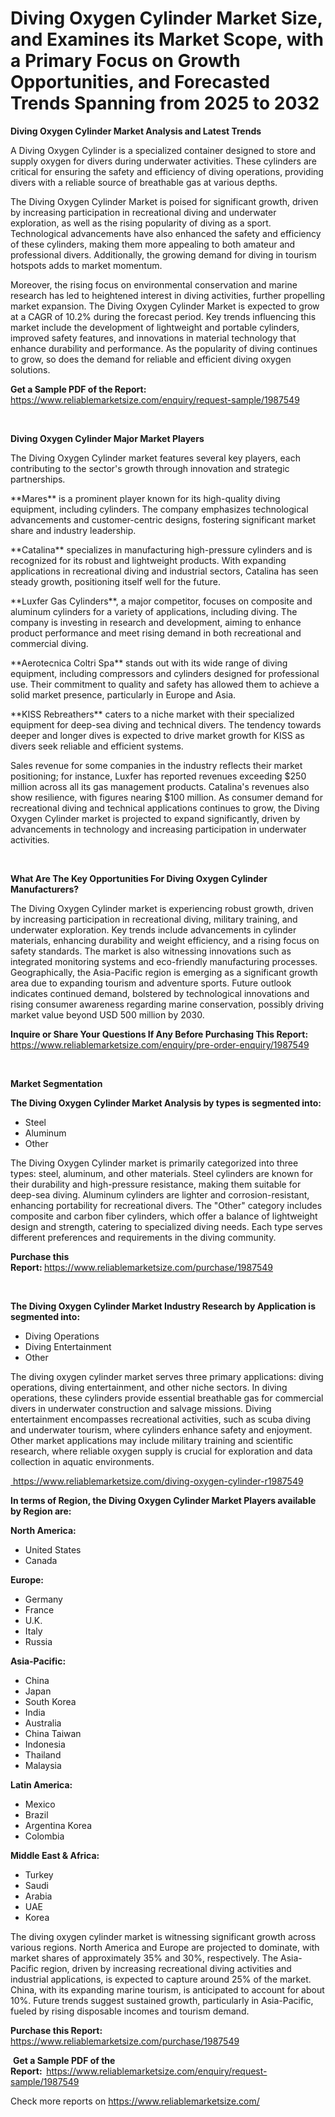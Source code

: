 <p><h1>Diving Oxygen Cylinder Market Size, and Examines its Market Scope, with a Primary Focus on Growth Opportunities, and Forecasted Trends Spanning from 2025 to 2032</h1></p><p><strong>Diving Oxygen Cylinder Market Analysis and Latest Trends</strong></p>
<p><p>A Diving Oxygen Cylinder is a specialized container designed to store and supply oxygen for divers during underwater activities. These cylinders are critical for ensuring the safety and efficiency of diving operations, providing divers with a reliable source of breathable gas at various depths.</p><p>The Diving Oxygen Cylinder Market is poised for significant growth, driven by increasing participation in recreational diving and underwater exploration, as well as the rising popularity of diving as a sport. Technological advancements have also enhanced the safety and efficiency of these cylinders, making them more appealing to both amateur and professional divers. Additionally, the growing demand for diving in tourism hotspots adds to market momentum.</p><p>Moreover, the rising focus on environmental conservation and marine research has led to heightened interest in diving activities, further propelling market expansion. The Diving Oxygen Cylinder Market is expected to grow at a CAGR of 10.2% during the forecast period. Key trends influencing this market include the development of lightweight and portable cylinders, improved safety features, and innovations in material technology that enhance durability and performance. As the popularity of diving continues to grow, so does the demand for reliable and efficient diving oxygen solutions.</p></p>
<p><strong>Get a Sample PDF of the Report:&nbsp;</strong> <a href="https://www.reliablemarketsize.com/enquiry/request-sample/1987549?utm_campaign=1903&utm_medium=2&utm_source=Github&utm_content=ia&utm_term=20022025&utm_id=diving-oxygen-cylinder">https://www.reliablemarketsize.com/enquiry/request-sample/1987549</a></p>
<p>&nbsp;</p>
<p><strong>Diving Oxygen Cylinder Major Market Players</strong></p>
<p><p>The Diving Oxygen Cylinder market features several key players, each contributing to the sector's growth through innovation and strategic partnerships.</p><p>**Mares** is a prominent player known for its high-quality diving equipment, including cylinders. The company emphasizes technological advancements and customer-centric designs, fostering significant market share and industry leadership.</p><p>**Catalina** specializes in manufacturing high-pressure cylinders and is recognized for its robust and lightweight products. With expanding applications in recreational diving and industrial sectors, Catalina has seen steady growth, positioning itself well for the future.</p><p>**Luxfer Gas Cylinders**, a major competitor, focuses on composite and aluminum cylinders for a variety of applications, including diving. The company is investing in research and development, aiming to enhance product performance and meet rising demand in both recreational and commercial diving.</p><p>**Aerotecnica Coltri Spa** stands out with its wide range of diving equipment, including compressors and cylinders designed for professional use. Their commitment to quality and safety has allowed them to achieve a solid market presence, particularly in Europe and Asia.</p><p>**KISS Rebreathers** caters to a niche market with their specialized equipment for deep-sea diving and technical divers. The tendency towards deeper and longer dives is expected to drive market growth for KISS as divers seek reliable and efficient systems.</p><p>Sales revenue for some companies in the industry reflects their market positioning; for instance, Luxfer has reported revenues exceeding $250 million across all its gas management products. Catalina's revenues also show resilience, with figures nearing $100 million. As consumer demand for recreational diving and technical applications continues to grow, the Diving Oxygen Cylinder market is projected to expand significantly, driven by advancements in technology and increasing participation in underwater activities.</p></p>
<p>&nbsp;</p>
<p><strong>What Are The Key Opportunities For Diving Oxygen Cylinder Manufacturers?</strong></p>
<p><p>The Diving Oxygen Cylinder market is experiencing robust growth, driven by increasing participation in recreational diving, military training, and underwater exploration. Key trends include advancements in cylinder materials, enhancing durability and weight efficiency, and a rising focus on safety standards. The market is also witnessing innovations such as integrated monitoring systems and eco-friendly manufacturing processes. Geographically, the Asia-Pacific region is emerging as a significant growth area due to expanding tourism and adventure sports. Future outlook indicates continued demand, bolstered by technological innovations and rising consumer awareness regarding marine conservation, possibly driving market value beyond USD 500 million by 2030.</p></p>
<p><strong>Inquire or Share Your Questions If Any Before Purchasing This Report:</strong> <a href="https://www.reliablemarketsize.com/enquiry/pre-order-enquiry/1987549?utm_campaign=1903&utm_medium=2&utm_source=Github&utm_content=ia&utm_term=20022025&utm_id=diving-oxygen-cylinder">https://www.reliablemarketsize.com/enquiry/pre-order-enquiry/1987549</a></p>
<p>&nbsp;</p>
<p><strong>Market Segmentation</strong></p>
<p><strong>The Diving Oxygen Cylinder Market Analysis by types is segmented into:</strong></p>
<p><ul><li>Steel</li><li>Aluminum</li><li>Other</li></ul></p>
<p><p>The Diving Oxygen Cylinder market is primarily categorized into three types: steel, aluminum, and other materials. Steel cylinders are known for their durability and high-pressure resistance, making them suitable for deep-sea diving. Aluminum cylinders are lighter and corrosion-resistant, enhancing portability for recreational divers. The "Other" category includes composite and carbon fiber cylinders, which offer a balance of lightweight design and strength, catering to specialized diving needs. Each type serves different preferences and requirements in the diving community.</p></p>
<p><strong>Purchase this Report:&nbsp;</strong><a href="https://www.reliablemarketsize.com/purchase/1987549?utm_campaign=1903&utm_medium=2&utm_source=Github&utm_content=ia&utm_term=20022025&utm_id=diving-oxygen-cylinder">https://www.reliablemarketsize.com/purchase/1987549</a></p>
<p>&nbsp;</p>
<p><strong>The Diving Oxygen Cylinder Market Industry Research by Application is segmented into:</strong></p>
<p><ul><li>Diving Operations</li><li>Diving Entertainment</li><li>Other</li></ul></p>
<p><p>The diving oxygen cylinder market serves three primary applications: diving operations, diving entertainment, and other niche sectors. In diving operations, these cylinders provide essential breathable gas for commercial divers in underwater construction and salvage missions. Diving entertainment encompasses recreational activities, such as scuba diving and underwater tourism, where cylinders enhance safety and enjoyment. Other market applications may include military training and scientific research, where reliable oxygen supply is crucial for exploration and data collection in aquatic environments.</p></p>
<p><a href="https://www.reliablemarketsize.com/diving-oxygen-cylinder-r1987549?utm_campaign=1903&utm_medium=2&utm_source=Github&utm_content=ia&utm_term=20022025&utm_id=diving-oxygen-cylinder">&nbsp;https://www.reliablemarketsize.com/diving-oxygen-cylinder-r1987549</a></p>
<p><strong>In terms of Region, the Diving Oxygen Cylinder Market Players available by Region are:</strong></p>
<p>
    <p> <strong> North America: </strong>
        <ul>
            <li>United States</li>
            <li>Canada</li>
        </ul>
        </p> 
    <p> <strong> Europe: </strong>
        <ul>
            <li>Germany</li>
            <li>France</li>
            <li>U.K.</li>
            <li>Italy</li>
            <li>Russia</li>
        </ul>
        </p> 
    <p> <strong> Asia-Pacific: </strong>
        <ul>
            <li>China</li>
            <li>Japan</li>
            <li>South Korea</li>
            <li>India</li>
            <li>Australia</li>
            <li>China Taiwan</li>
            <li>Indonesia</li>
            <li>Thailand</li>
            <li>Malaysia</li>
        </ul>
        </p> 
    <p> <strong> Latin America: </strong>
        <ul>
            <li>Mexico</li>
            <li>Brazil</li>
            <li>Argentina Korea</li>
            <li>Colombia</li>
        </ul>
        </p> 
    <p> <strong> Middle East & Africa: </strong>
        <ul>
            <li>Turkey</li>
            <li>Saudi</li>
            <li>Arabia</li>
            <li>UAE</li>
            <li>Korea</li>
        </ul>
    </p>
    </p>
<p><p>The diving oxygen cylinder market is witnessing significant growth across various regions. North America and Europe are projected to dominate, with market shares of approximately 35% and 30%, respectively. The Asia-Pacific region, driven by increasing recreational diving activities and industrial applications, is expected to capture around 25% of the market. China, with its expanding marine tourism, is anticipated to account for about 10%. Future trends suggest sustained growth, particularly in Asia-Pacific, fueled by rising disposable incomes and tourism demand.</p></p>
<p><strong>Purchase this Report: </strong><a href="https://www.reliablemarketsize.com/purchase/1987549?utm_campaign=1903&utm_medium=2&utm_source=Github&utm_content=ia&utm_term=20022025&utm_id=diving-oxygen-cylinder">https://www.reliablemarketsize.com/purchase/1987549</a></p>
<p>&nbsp;<strong>Get a Sample PDF of the Report:&nbsp;&nbsp;</strong><a href="https://www.reliablemarketsize.com/enquiry/request-sample/1987549?utm_campaign=1903&utm_medium=2&utm_source=Github&utm_content=ia&utm_term=20022025&utm_id=diving-oxygen-cylinder">https://www.reliablemarketsize.com/enquiry/request-sample/1987549</a></p>
<p><strong></strong></p>
<p>Check more reports on <a href="https://www.reliablemarketsize.com/?utm_campaign=1903&utm_medium=2&utm_source=Github&utm_content=ia&utm_term=20022025&utm_id=diving-oxygen-cylinder">https://www.reliablemarketsize.com/</a></p>